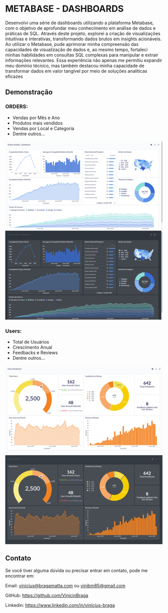 # METABASE - DASHBOARDS

Desenvolvi uma série de dashboards utilizando a plataforma Metabase, com o objetivo de aprofundar meu conhecimento em análise de dados e práticas de SQL. Através deste projeto, explorei a criação de visualizações intuitivas e interativas, transformando dados brutos em insights acionáveis. Ao utilizar o Metabase, pude aprimorar minha compreensão das capacidades de visualização de dados e, ao mesmo tempo, fortaleci minhas habilidades em consultas SQL complexas para manipular e extrair informações relevantes. Essa experiência não apenas me permitiu expandir meu domínio técnico, mas também destacou minha capacidade de transformar dados em valor tangível por meio de soluções analíticas eficazes

## Demonstração
### ORDERS:
+ Vendas por Mês e Ano
+ Produtos mais vendidos
+ Vendas por Local e Categoria
+ Dentre outros...
<div>
    <img src="./images/Orders1.png" alt="Order1" width="500"/>
    <img src="./images/Orders2.png" alt="Order2" width="500"/>
</div>

### Users:
+ Total de Usuários
+ Crescimento Anual
+ Feedbacks e Reviews
+ Dentre outros...
<div>
    <img src="./images/Users1.png" alt="Users1" width="500"/>
    <img src="./images/Users2.png" alt="Users2" width="500"/>
</div>

## Contato
Se você tiver alguma dúvida ou precisar entrar em contato, pode me encontrar em:

Email: vinicius@bragamatta.com ou vinibm85@gmail.com

GitHub: https://github.com/VinicinBraga

Linkedin: https://www.linkedin.com/in/vinícius-braga
